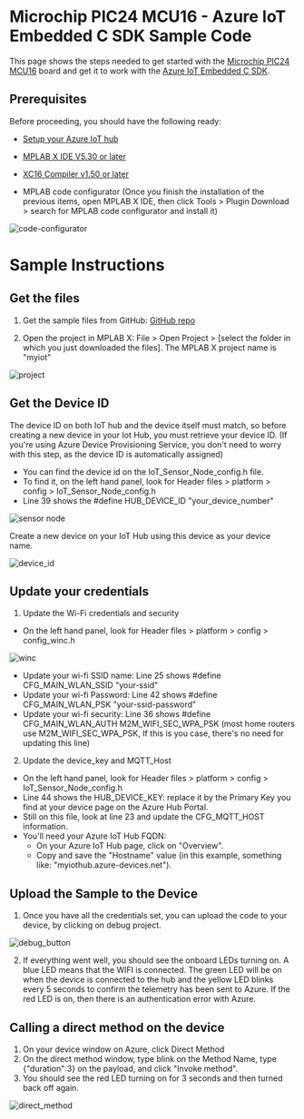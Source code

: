 # Microchip PIC24 MCU16 - Azure IoT Embedded C SDK Sample Code

This page shows the steps needed to get started with the [Microchip PIC24 MCU16](https://www.microchip.com/developmenttools/ProductDetails/AC164164) board and get it to work with the [Azure IoT Embedded C SDK](https://github.com/Azure/azure-sdk-for-c/tree/master/sdk/iot).


## Prerequisites

Before proceeding, you should have the following ready:

-   [Setup your Azure IoT hub](https://github.com/Azure/azure-iot-device-ecosystem/blob/master/setup_iothub.md)

-   [MPLAB X IDE V5.30 or later](https://www.microchip.com/mplab/mplab-x-ide)

-   [XC16 Compiler v1.50 or later](https://www.microchip.com/mplab/compilers)

-   MPLAB code configurator (Once you finish the installation of the previous items, open MPLAB X IDE, then click Tools > Plugin Download > search for MPLAB code configurator and install it)

![code-configurator](docs/Images/code_configurator.png)  

# Sample Instructions

## Get the files

1. Get the sample files from GitHub: [GitHub repo](https://github.com/ericwol-msft/Microchip-PIC-MCU16-AzureIoT)

2. Open the project in MPLAB X: File > Open Project > [select the folder in which you just downloaded the files]. The MPLAB X project name is "myiot" 

![project](docs/Images/project.png)

## Get the Device ID 

The device ID on both IoT hub and the device itself must match, so before creating a new device in your Iot Hub, you must retrieve your device ID. (If you're using Azure Device Provisioning Service, you don't need to worry with this step, as the device ID is automatically assigned)

- 	You can find the device id on the IoT_Sensor_Node_config.h file. 
-	To find it, on the left hand panel, look for Header files > platform > config > IoT_Sensor_Node_config.h
- Line 39 shows the #define HUB_DEVICE_ID "your_device_number"

![sensor node](docs/Images/sensor_node.png)

Create a new device on your IoT Hub using this device as your device name.

![device_id](docs/Images/device_id.png)  

## Update your credentials

1. Update the Wi-Fi credentials and security
- On the left hand panel, look for Header files > platform > config > config_winc.h

![winc](docs/Images/conf_winc.png) 

- Update your wi-fi SSID name: Line 25 shows #define CFG_MAIN_WLAN_SSID "your-ssid"
- Update your wi-fi Password:  Line 42 shows #define CFG_MAIN_WLAN_PSK "your-ssid-password"
- Update your wi-fi security: Line 36 shows #define CFG_MAIN_WLAN_AUTH M2M_WIFI_SEC_WPA_PSK (most home routers use M2M_WIFI_SEC_WPA_PSK, If this is you case, there's no need for updating this line)

2. Update the device_key and MQTT_Host  
	
- On the left hand panel, look for Header files > platform > config > IoT_Sensor_Node_config.h
- Line 44 shows the HUB_DEVICE_KEY: replace it by the Primary Key you find at your device page on the Azure Hub Portal.
- Still on this file, look at line 23 and update the CFG_MQTT_HOST information. 
- You'll need your Azure IoT Hub FQDN: 
    - On your Azure IoT Hub page, click on "Overview". 
	- Copy and save the "Hostname" value (in this example, something like: "myiothub.azure-devices.net"). 
	
## Upload the Sample to the Device

1. Once you have all the credentials set, you can upload the code to your device, by clicking on debug project.

![debug_button](docs/Images/debug_button.png)

2. If everything went well, you should see the onboard LEDs turning on. A blue LED means that the WIFI is connected. The green LED will be on when the device is connected to the hub and the yellow LED blinks every 5 seconds to confirm the telemetry has been sent to Azure. If the red LED is on, then there is an authentication error with Azure.

## Calling a direct method on the device

1. On your device window on Azure, click Direct Method
2. On the direct method window, type blink on the Method Name, type {"duration":3}  on the payload, and click "Invoke method". 
3. You should see the red LED turning on for 3 seconds and then turned back off again.

![direct_method](docs/Images/direct_method.png)

